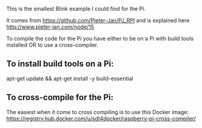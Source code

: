 This is the smallest Blink example I could find for the Pi.

It comes from https://github.com/Pieter-Jan/PJ_RPI and is explained here http://www.pieter-jan.com/node/15

To compile the code for the Pi you have either to be on a Pi with build tools installed OR to use a cross-compiler.

To install build tools on a Pi:
---
apt-get update && apt-get install -y build-essential 

To cross-compile for the Pi:
---
The easiest when it come to cross compiling is to use this Docker image:
https://registry.hub.docker.com/u/sdt4docker/raspberry-pi-cross-compiler/

